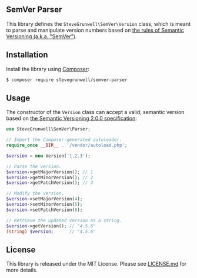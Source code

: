 ## SemVer Parser

This library defines the `SteveGrunwell\SemVer\Version` class, which is meant to parse and manipulate version numbers based on [the rules of Semantic Versioning (a.k.a. "SemVer")](https://semver.org/).

## Installation

Install the library using [Composer](https://getcomposer.org/):

```sh
$ composer require stevegrunwell/semver-parser
```

## Usage

The constructor of the `Version` class can accept a valid, semantic version based on [the Semantic Versioning 2.0.0 specification](https://semver.org/spec/v2.0.0.html):

```php
use SteveGrunwell\SemVer\Parser;

// Import the Composer-generated autoloader.
require_once __DIR__ . '/vendor/autoload.php';

$version = new Version('1.2.3');

// Parse the version.
$version->getMajorVersion(); // 1
$version->getMinorVersion(); // 2
$version->getPatchVersion(); // 3

// Modify the version.
$version->setMajorVersion(4);
$version->setMinorVersion(5);
$version->setPatchVersion(6);

// Retrieve the updated version as a string.
$version->getVersion(); // "4.5.6"
(string) $version;      // "4.5.6"
```

## License

This library is released under the MIT License. Please see [LICENSE.md](LICENSE.md) for more details.
